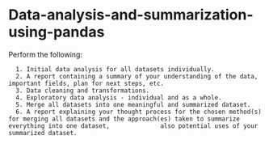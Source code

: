# Data-analysis-and-summarization-using-pandas

   Perform the following:

      1. Initial data analysis for all datasets individually.
      2. A report containing a summary of your understanding of the data, important fields, plan for next steps, etc.
      3. Data cleaning and transformations.
      4. Exploratory data analysis - individual and as a whole.
      5. Merge all datasets into one meaningful and summarized dataset.
      6. A report explaining your thought process for the chosen method(s) for merging all datasets and the approach(es) taken to summarize everything into one dataset,              also potential uses of your summarized dataset.
